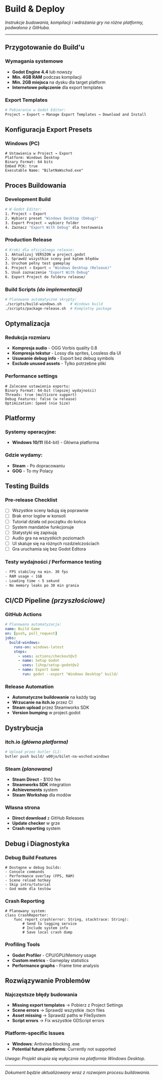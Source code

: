 # Build & Deploy

*Instrukcje budowania, kompilacji i wdrażania gry na różne platformy, podwalona z GitHuba.*

---

## Przygotowanie do Build'u

### Wymagania systemowe
- **Godot Engine 4.4** lub nowszy
- **Min. 4GB RAM** podczas kompilacji
- **Min. 2GB miejsca** na dysku dla target platform
- **Internetowe połączenie** dla export templates

### Export Templates
```bash
# Pobieranie w Godot Editor:
Project → Export → Manage Export Templates → Download and Install
```

## Konfiguracja Export Presets

### Windows (PC)
```gdscript
# Ustawienia w Project → Export
Platform: Windows Desktop
Binary Format: 64 bits
Embed PCK: true
Executable Name: "BiletNaWschod.exe"
```

## Proces Buildowania

### Development Build
```bash
# W Godot Editor:
1. Project → Export
2. Wybierz preset "Windows Desktop (Debug)"
3. Export Project → wybierz folder
4. Zaznacz "Export With Debug" dla testowania
```

### Production Release
```bash
# Kroki dla oficjalnego release:
1. Aktualizuj VERSION w project.godot
2. Sprawdź wszystkie sceny pod kątem błędów
3. Uruchom pełny test gameplay
4. Project → Export → "Windows Desktop (Release)"
5. Usuń zaznaczenie "Export With Debug"
6. Export Project do folderu release/
```

### Build Scripts *(do implementacji)*
```bash
# Planowane automatyczne skrypty:
./scripts/build-windows.sh    # Windows build
./scripts/package-release.sh  # Kompletny package
```

## Optymalizacja

### Redukcja rozmiaru
- **Kompresja audio** - OGG Vorbis quality 0.8
- **Kompresja tekstur** - Lossy dla sprites, Lossless dla UI
- **Usuwanie debug info** - Export bez debug symbols
- **Exclude unused assets** - Tylko potrzebne pliki

### Performance settings
```gdscript
# Zalecane ustawienia exportu:
Binary Format: 64-bit (lepszej wydajności)
Threads: true (multicore support)
Debug Features: false (w release)
Optimization: Speed (nie Size)
```

## Platformy

### Systemy operacyjne:
- **Windows 10/11** (64-bit) - Główna platforma

### Gdzie wydamy:
- **Steam** - Po dopracowaniu
- **GOG** - To my Polacy

## Testing Builds

### Pre-release Checklist
- [ ] Wszystkie sceny ładują się poprawnie
- [ ] Brak error logów w konsoli
- [ ] Tutorial działa od początku do końca
- [ ] System mandatów funkcjonuje
- [ ] Statystyki się zapisują
- [ ] Audio gra na wszystkich poziomach
- [ ] UI skaluje się na różnych rozdzielczościach
- [ ] Gra uruchamia się bez Godot Editora

### Testy wydajności / Performance testing
```bash
- FPS stabilny na min. 30 fps
- RAM usage < 1GB
- Loading time < 5 sekund
- No memory leaks po 30 min grania
```

## CI/CD Pipeline *(przyszłościowe)*

### GitHub Actions
```yaml
# Planowana automatyzacja:
name: Build Game
on: [push, pull_request]
jobs:
  build-windows:
    runs-on: windows-latest
    steps:
      - uses: actions/checkout@v3
      - name: Setup Godot
        uses: lihop/setup-godot@v2
      - name: Export Game
        run: godot --export "Windows Desktop" build/
```

### Release Automation
- **Automatyczne buildowanie** na każdy tag
- **Wrzucanie na itch.io** przez CI
- **Steam upload** przez Steamworks SDK
- **Version bumping** w project.godot

## Dystrybucja

### itch.io *(główna platforma)*
```bash
# Upload przez butler CLI:
butler push build/ w00jo/bilet-na-wschod:windows
```

### Steam *(planowane)*
- **Steam Direct** - $100 fee
- **Steamworks SDK** integration
- **Achievements** system
- **Steam Workshop** dla modów

### Własna strona
- **Direct download** z GitHub Releases
- **Update checker** w grze
- **Crash reporting** system

## Debug i Diagnostyka

### Debug Build Features
```gdscript
# Dostępne w debug builds:
- Console commands
- Performance overlay (FPS, RAM)
- Scene reload hotkey
- Skip intro/tutorial
- God mode dla testów
```

### Crash Reporting
```gdscript
# Planowany system:
class CrashReporter:
    func report_crash(error: String, stacktrace: String):
        # Send to logging service
        # Include system info
        # Save local crash dump
```

### Profiling Tools
- **Godot Profiler** - CPU/GPU/Memory usage
- **Custom metrics** - Gameplay statistics
- **Performance graphs** - Frame time analysis

## Rozwiązywanie Problemów

### Najczęstsze błędy budowania
- **Missing export templates** → Pobierz z Project Settings
- **Scene errors** → Sprawdź wszystkie .tscn files
- **Asset missing** → Sprawdź paths w FileSystem
- **Script errors** → Fix wszystkie GDScript errors

### Platform-specific Issues
- **Windows**: Antivirus blocking .exe
- **Potential future platforms**: Currently not supported

*Uwaga: Projekt skupia się wyłącznie na platformie Windows Desktop.*

---

*Dokument będzie aktualizowany wraz z rozwojem procesu buildowania.*
